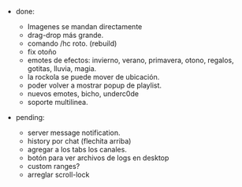 * done:
    - Imagenes se mandan directamente
    - drag-drop más grande.
    - comando /hc roto. (rebuild)
    - fix otoño
    - emotes de efectos: invierno, verano, primavera, otono, regalos, gotitas, lluvia, magia.
    - la rockola se puede mover de ubicación.
    - poder volver a mostrar popup de playlist.
    - nuevos emotes, bicho, underc0de
    - soporte multilinea.

* pending:
    - server message notification.
    - history por chat (flechita arriba)
    - agregar a los tabs los canales.
    - botón para ver archivos de logs en desktop
    - custom ranges?
    - arreglar scroll-lock
